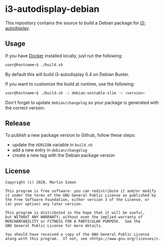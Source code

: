 # i3-autodisplay-debian

This repository contains the source to build a Debian package for [i3-autodisplay](https://github.com/lpicanco/i3-autodisplay).

## Usage

If you have [Docker](https://www.docker.com/) installed locally, just run the following:

```bash
user@hostname~$ ./build.sh
```
By default this will build i3-autodisplay 0.4 on Debian Buster.

If you want to customize the build at runtime, use the following:

```bash
user@hostname~$ ./build.sh -i debian:unstable-slim -v <version>
```
Don't forget to update `debian/changelog` so your package is generated with the correct version.

## Release

To publish a new package version to Github, follow these steps:
  * update the `VERSION` variable in `build.sh`
  * add a new entry in `debian/changelog`
  * create a new tag with the Debian package version

## License

```
Copyright (c) 2020, Martin Simon

This program is free software: you can redistribute it and/or modify
it under the terms of the GNU General Public License as published by
the Free Software Foundation, either version 3 of the License, or
(at your option) any later version.

This program is distributed in the hope that it will be useful,
but WITHOUT ANY WARRANTY; without even the implied warranty of
MERCHANTABILITY or FITNESS FOR A PARTICULAR PURPOSE.  See the
GNU General Public License for more details.

You should have received a copy of the GNU General Public License
along with this program.  If not, see <https://www.gnu.org/licenses/>.

```
